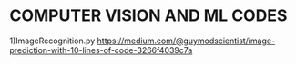 # COMPUTER VISION AND ML CODES
1)ImageRecognition.py
https://medium.com/@guymodscientist/image-prediction-with-10-lines-of-code-3266f4039c7a
